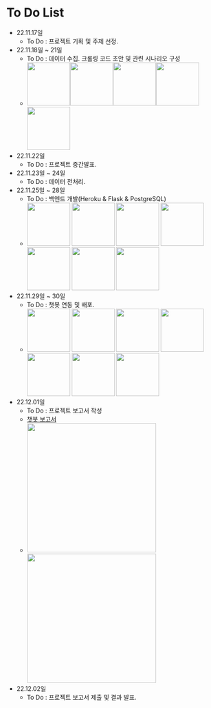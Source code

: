 # To Do List 
- 22.11.17일
    + To Do : 프로젝트 기획 및 주제 선정.
- 22.11.18일 ~ 21일
    + To Do : 데이터 수집. 크롤링 코드 초안 및 관련 시나리오 구성
    + <img src="https://user-images.githubusercontent.com/115764991/202325075-4336d3be-ff54-4133-9c2f-38a5d38d5e66.png" width="100" height="100"><img src="https://user-images.githubusercontent.com/115764991/202325089-5c2d7911-f601-4313-950d-421f6fb7e53f.png" width="100" height="100"><img src="https://user-images.githubusercontent.com/115764991/202326221-0533c815-11f6-4583-882f-3c0f0e977a8a.png" width="100" height="100"><img src="https://user-images.githubusercontent.com/115764991/202326235-7f3d7c60-cbcb-4fa2-a098-afd0efce7aab.png" width="100" height="100"><img src="https://user-images.githubusercontent.com/115764991/202326244-d74d50e3-0c94-40a9-aa35-72a8dfe2395f.png" width="100" height="100">
- 22.11.22일
    + To Do : 프로젝트 중간발표.
- 22.11.23일 ~ 24일
    + To Do : 데이터 전처리.
- 22.11.25일 ~ 28일
    + To Do : 백엔드 개발(Heroku & Flask & PostgreSQL)
    + <img src="https://user-images.githubusercontent.com/115764991/203501716-5b6b8f69-eb42-4695-8e41-6b2e9fb9fea0.png" width="100" height="100"> <img src="https://user-images.githubusercontent.com/115764991/203501807-e590b77a-61d5-4a80-9888-25b61f54abcc.png" width="100" height="100"> <img src="https://user-images.githubusercontent.com/115764991/203501916-9d5ca770-c643-46be-af3c-572135c07dc4.png" width="100" height="100"> <img src="https://user-images.githubusercontent.com/115764991/203502073-48eb53b5-e111-4ea8-8072-493e422d4e40.png" width="100" height="100"> <img src="https://user-images.githubusercontent.com/115764991/203502112-44aa0bfa-f8ce-41e0-96fc-2ac129ec3c0d.png" width="100" height="100"> <img src="https://user-images.githubusercontent.com/115764991/203502416-72cdf453-90ce-4f23-995e-24eaa00da9ce.png" width="100" height="100"> <img src="https://user-images.githubusercontent.com/115764991/203674877-750b18cc-cb4d-43ba-b2ed-1edc1c0eb5bc.png" width="100" height="100">
- 22.11.29일 ~ 30일
    + To Do : 챗봇 연동 및 배포.
    + <img src="https://user-images.githubusercontent.com/115764991/202609129-df2635c9-9c76-4bfd-9c95-a2513dfe3842.jpg" width="100" height="100"> <img src="https://user-images.githubusercontent.com/115764991/202609132-d3af9a92-5f11-4919-8634-acdc52cb4e6c.jpg" width="100" height="100"> <img src="https://user-images.githubusercontent.com/115764991/202609134-fbcfa880-4cc6-4022-b93a-fb428b657b0b.jpg" width="100" height="100"> <img src="https://user-images.githubusercontent.com/115764991/202609137-38acdb19-3426-4c73-8fbf-48d5c4036254.jpg" width="100" height="100"> <img src="https://user-images.githubusercontent.com/115764991/202609139-5d1a2bbd-a592-49a2-8bdb-d93e4afa25b6.jpg" width="100" height="100"> <img src="https://user-images.githubusercontent.com/115764991/202609141-fc3e44dd-331c-457a-8a9f-f61bf9918906.jpg" width="100" height="100"> <img src="https://user-images.githubusercontent.com/115764991/202609143-c29c6d0c-d5c7-4084-ba1e-bb1fcd6ebb02.jpg" width="100" height="100">
- 22.12.01일
    + To Do : 프로젝트 보고서 작성
    + [챗봇 보고서](%EB%B6%80%EB%8F%99%EC%82%B0_%EC%B1%97%EB%B4%87_%ED%94%84%EB%A1%9C%EC%A0%9D%ED%8A%B8_%EC%B7%A8%EC%97%85%EC%9A%A9.pdf)
    + <img src="https://user-images.githubusercontent.com/115764991/203675686-0aed5b88-0075-46ea-bbcb-07756853ebe2.gif" width="300" height="300"> <img src="https://user-images.githubusercontent.com/115764991/203675690-8494844b-8220-4f14-a832-20902ee14ada.gif" width="300" height="300">
- 22.12.02일
    + To Do : 프로젝트 보고서 제출 및 결과 발표.